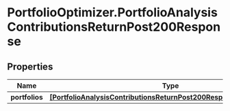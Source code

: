 # PortfolioOptimizer.PortfolioAnalysisContributionsReturnPost200Response

## Properties

Name | Type | Description | Notes
------------ | ------------- | ------------- | -------------
**portfolios** | [**[PortfolioAnalysisContributionsReturnPost200ResponsePortfoliosInner]**](PortfolioAnalysisContributionsReturnPost200ResponsePortfoliosInner.md) |  | 


